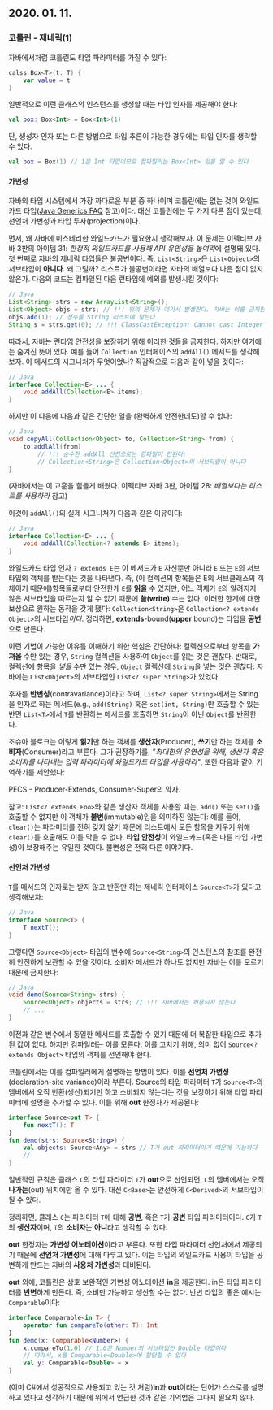 ## 2020. 01. 11.

### 코틀린 - 제네릭(1)

자바에서처럼 코틀린도 타입 파라미터를 가질 수 있다:

```kotlin
calss Box<T>(t: T) {
    var value = t
}
```

일반적으로 이런 클래스의 인스턴스를 생성할 때는 타입 인자를 제공해야 한다:

```kotlin
val box: Box<Int> = Box<Int>(1)
```

단, 생성자 인자 또는 다른 방법으로 타입 추론이 가능한 경우에는 타입 인자를 생략할 수 있다.

```kotlin
val box = Box(1) // 1은 Int 타입이므로 컴파일러는 Box<Int> 임을 알 수 있다
```

#### 가변성

자바의 타입 시스템에서 가장 까다로운 부분 중 하나이며 코틀린에는 없는 것이 와일드카드 타입([Java Generics FAQ][java-generics-faq] 참고)이다. 대신 코틀린에는 두 가지 다른 점이 있는데, 선언처 가변성과 타입 투사(projection)이다.

먼저, 왜 자바에 미스테리한 와일드카드가 필요한지 생각해보자. 이 문제는 이펙티브 자바 3판의 아이템 31: *한정적 와일드카드를 사용해 API 유연성을 높여라*에 설명돼 있다. 첫 번째로 자바의 제네릭 타입들은 불공변이다. 즉, `List<String>`은 `List<Object>`의 서브타입이 **아니다**. 왜 그럴까? 리스트가 불공변이라면 자바의 배열보다 나은 점이 없지 않은가. 다음의 코드는 컴파일된 다음 런타임에 예외를 발생시킬 것이다:

```java
// Java
List<String> strs = new ArrayList<String>();
List<Object> objs = strs; // !!! 위의 문제가 여기서 발생한다. 자바는 이를 금지한다.
objs.add(1); // 정수를 String 리스트에 넣는다
String s = strs.get(0); // !!! ClassCastException: Cannot cast Integer to String
```

따라서, 자바는 런타임 안전성을 보장하기 위해 이러한 것들을 금지한다. 하지만 여기에는 숨겨진 뜻이 있다. 예를 들어 `Collection` 인터페이스의 `addAll()` 메서드를 생각해보자. 이 메서드의 시그니처가 무엇이었나? 직감적으로 다음과 같이 넣을 것이다:

```java
// Java
interface Collection<E> ... {
    void addAll(Collection<E> items);
}
```

하지만 이 다음에 다음과 같은 간단한 일을 (완벽하게 안전한데도)할 수 없다:

```java
// Java
void copyAll(Collection<Object> to, Collection<String> from) {
    to.addlAll(from)
        // !!! 순수한 addAll 선언으로는 컴파일이 안된다:
        // Collection<String>은 Collection<Object>의 서브타입이 아니다
}
```

(자바에서는 이 교훈을 힘들게 배웠다. 이펙티브 자바 3판, 아이템 28: *배열보다는 리스트를 사용하라* 참고)

이것이 `addAll()`의 실제 시그니처가 다음과 같은 이유이다:

```java
// Java
interface Collection<E> ... {
    void addAll(Collection<? extends E> items);
}
```

와일드카드 타입 인자 `? extends E`는 이 메서드가 `E` 자신뿐만 아니라 `E` 또는 `E`의 서브타입의 객체를 받는다는 것을 나타낸다. 즉, (이 컬렉션의 항목들은 E의 서브클래스의 객체이기 때문에)항목들로부터 안전한게 `E`를 **읽을** 수 있지만, 어느 객체가 `E`의 알려지지 않은 서브타입을 따르는지 알 수 없기 때문에 **쓸(write)** 수는 없다. 이러한 한계에 대한 보상으로 원하는 동작을 갖게 됐다: `Collection<String>`은 `Collection<? extends Object>`의 서브타입*이다*. 정리하면, **extends**-bound(**upper** bound)는 타입을 **공변**으로 만든다.

이런 기법이 가능한 이유를 이해하기 위한 핵심은 간단하다: 컬렉션으로부터 항목을 **가져올** 수만 있는 경우, `String` 컬렉션을 사용하여 `Object`를 읽는 것은 괜찮다. 반대로, 컬렉션에 항목을 *넣을* 수만 있는 경우, `Object` 컬렉션에 `String`을 넣는 것은 괜찮다: 자바에는 `List<Object>`의 서브타입인 `List<? super String>`가 있었다.

후자를 **반변성**(contravariance)이라고 하며, `List<? super String>`에서는 String을 인자로 하는 메서드(e.g., `add(String)` 혹은 `set(int, String)`만 호출할 수 있는 반면 `List<T>`에서 `T`를 반환하는 메서드를 호출하면 `String`이 아닌 `Object`를 반환한다.

조슈아 블로크는 이렇게 **읽기**만 하는 객체를 **생산자**(Producer), **쓰기**만 하는 객체를 **소비자**(Consumer)라고 부른다. 그가 권장하기를, *"최대한의 유연성을 위해, 생산자 혹은 소비자를 나타내는 입력 파라미터에 와일드카드 타입을 사용하라"*, 또한 다음과 같이 기억하기를 제안했다:

PECS - Producer-Extends, Consumer-Super의 약자.

참고: `List<? extends Foo>`와 같은 생산자 객체를 사용할 때는,  `add()` 또는 `set()`을 호출할 수 없지만 이 객체가 **불변**(immutable)임을 의미하진 않는다: 예를 들어, `clear()`는 파라미터를 전혀 갖지 않기 때문에 리스트에서 모든 항목을 지우기 위해 `clear()`를 호출해도 이를 막을 수 없다. **타입 안전성**이 와일드카드(혹은 다른 타입 가변성)이 보장해주는 유일한 것이다. 불변성은 전혀 다른 이야기다.

#### 선언처 가변성

`T`를 메서드의 인자로는 받지 않고 반환만 하는 제네릭 인터페이스 `Source<T>`가 있다고 생각해보자:

```java
// Java
interface Source<T> {
    T nextT();
}
```

그렇다면 `Source<Object>` 타입의 변수에 `Source<String>`의 인스턴스의 참조를 완전히 안전하게 보관할 수 있을 것이다. 소비자 메서드가 하나도 없지만 자바는 이를 모르기 때문에 금지한다:

```java
// Java
void demo(Source<String> strs) {
    Source<Object> objects = strs; // !!! 자바에서는 허용되지 않는다
   	// ...
}
```

이전과 같은 변수에서 동일한 메서드를 호출할 수 있기 때문에 더 복잡한 타입으로 추가된 값이 없다. 하지만 컴파일러는 이를 모른다. 이를 고치기 위해, 의미 없이 `Source<? extends Object>` 타입의 객체를 선언해야 한다. 

코틀린에서는 이를 컴파일러에게 설명하는 방법이 있다. 이를 **선언처 가변성**(declaration-site variance)이라 부른다. Source의 타입 파라미터 `T`가 `Source<T>`의 멤버에서 오직 반환(생산)되기만 하고 소비되지 않는다는 것을 보장하기 위해 타입 파라미터에 설명을 추가할 수 있다. 이를 위해 **out** 한정자가 제공된다:

```kotlin
interface Source<out T> {
    fun nextT(): T
}
fun demo(strs: Source<String>) {
    val objects: Source<Any> = strs // T가 out-파라미터이기 때문에 가능하다
    //
}
```

일반적인 규칙은 클래스 `C`의 타입 파라미터 `T`가 **out**으로 선언되면, `C`의 멤버에서는 오직 **나가는**(out) 위치에만 올 수 있다. 대신 `C<Base>`는 안전하게 `C<Derived>`의 서브타입이 될 수 있다.

정리하면, 클래스 `C`는 파라미터 `T`에 대해 **공변**, 혹은 `T`가 **공변** 타입 파라미터이다. `C`가 `T`의 **생산자**이며, `T`의 **소비자**는 **아니**라고 생각할 수 있다.

**out** 한정자는 **가변성 어노테이션**이라고 부른다. 또한 타입 파라미터 선언처에서 제공되기 때문에 **선언처 가변성**에 대해 다루고 있다. 이는 타입의 와일드카드 사용이 타입을 공변하게 만드는 자바의 **사용처 가변성**과 대비된다.

**out** 외에, 코틀린은 상호 보완적인 가변성 어노테이션 **in**을 제공한다. in은 타입 파라미터를 **반변**하게 만든다. 즉, 소비만 가능하고 생산할 수는 없다. 반변 타입의 좋은 예시는 `Comparable`이다:

```kotlin
interface Comparable<in T> {
    operator fun compareTo(other: T): Int
}
fun demo(x: Comparable<Number>) {
    x.compareTo(1.0) // 1.0은 Number의 서브타입인 Double 타입이다
    // 따라서, x를 Comparable<Double>에 할당할 수 있다
    val y: Comparable<Double> = x
}
```

(이미 C#에서 성공적으로 사용되고 있는 것 처럼)**in**과 **out**이라는 단어가 스스로를 설명하고 있다고 생각하기 때문에 위에서 언급한 것과 같은 기억법은 그다지 필요치 않다. 





[java-generics-faq]: http://www.angelikalanger.com/GenericsFAQ/JavaGenericsFAQ.html

